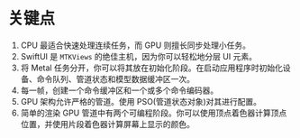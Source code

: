 # 关键点

1. CPU 最适合快速处理连续任务，而 GPU 则擅长同步处理小任务。
2. SwiftUI 是 `MTKViews` 的绝佳主机，因为你可以轻松地分层 UI 元素。
3. 将 Metal 任务分开，你可以将其放在初始化阶段。在启动应用程序时初始化设备、命令队列、管道状态和模型数据缓冲区一次。
4. 每一帧，创建一个命令缓冲区和一个或多个命令编码器。
5. GPU 架构允许严格的管道。使用 PSO(管道状态对象)对其进行配置。
6. 简单的渲染 GPU 管道中有两个可编程阶段。你可以使用顶点着色器计算顶点位置，并使用片段着色器计算屏幕上显示的颜色。
